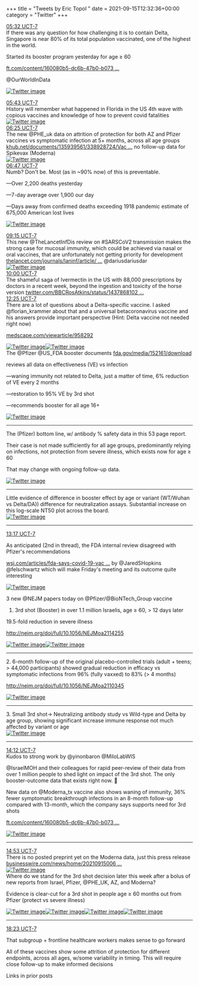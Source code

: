 +++
title = "Tweets by Eric Topol " 
date = 2021-09-15T12:32:36+00:00
category = "Twitter"
+++
<div class="tweet"> 
<div class="profile"> 
<a href="https://twitter.com/erictopol/status/1438118553979289604" target="_blank" rel="noreferer">05:32 UCT-7</a> 
</div> 
<div class="content"> 
If there was any question for how challenging it is to contain Delta, Singapore is near 80% of its total population vaccinated, one of the highest in the world.

Started its booster program yesterday for age ≥ 60

<a href="https://www.ft.com/content/160080b5-dc6b-47b0-b073-8aca600bc521" target="_blank" rel="noreferer">ft.com/content/160080b5-dc6b-47b0-b073 ...</a> 


@OurWorldInData </div> 
<a href="/twitter/erictopol/images/E_U36LWUcAIVVkp.jpg"  ><img src="/twitter/erictopol/images/E_U36LWUcAIVVkp.jpg" alt="Twitter image" ></img></a></div> 
<div class="tweet"> 
<div class="profile"> 
<a href="https://twitter.com/erictopol/status/1438121194000039936" target="_blank" rel="noreferer">05:43 UCT-7</a> 
</div> 
<div class="content"> 
History will remember what happened in Florida in the US 4th wave with copious vaccines and knowledge of how to prevent covid fatalities </div> 
<a href="/twitter/erictopol/images/E_U6mtjUYAIhc1h.jpg"  ><img src="/twitter/erictopol/images/E_U6mtjUYAIhc1h.jpg" alt="Twitter image" ></img></a></div> 
<div class="tweet"> 
<div class="profile"> 
<a href="https://twitter.com/erictopol/status/1438131867706814467" target="_blank" rel="noreferer">06:25 UCT-7</a> 
</div> 
<div class="content"> 
The new @PHE_uk data on attrition of protection for both AZ and Pfizer vaccines vs symptomatic infection at 5+ months, across all age groups <a href="https://khub.net/documents/135939561/338928724/Vaccine+effectiveness+and+duration+of+protection+of+covid+vaccines+against+mild+and+severe+COVID-19+in+the+UK.pdf/10dcd99c-0441-0403-dfd8-11ba2c6f5801" target="_blank" rel="noreferer">khub.net/documents/135939561/338928724/Vac ...</a> 
 no follow-up data for Spikevax (Moderna) </div> 
<a href="/twitter/erictopol/images/E_VFKIxVkAIW_YQ.jpg"  ><img src="/twitter/erictopol/images/E_VFKIxVkAIW_YQ.jpg" alt="Twitter image" ></img></a></div> 
<div class="tweet"> 
<div class="profile"> 
<a href="https://twitter.com/erictopol/status/1438137410236215299" target="_blank" rel="noreferer">06:47 UCT-7</a> 
</div> 
<div class="content"> 
Numb? Don't be. Most (as in ~90% now) of this is preventable.

—Over 2,200 deaths yesterday

—7-day average over 1,900 our day

—Days away from confirmed deaths exceeding 1918 pandemic estimate of 675,000 American lost lives </div> 
<a href="/twitter/erictopol/images/E_VJBgdVgAMpE37.jpg"  ><img src="/twitter/erictopol/images/E_VJBgdVgAMpE37.jpg" alt="Twitter image" ></img></a></div> 
<div class="tweet"> 
<div class="profile"> 
<a href="https://twitter.com/erictopol/status/1438174690615300104" target="_blank" rel="noreferer">09:15 UCT-7</a> 
</div> 
<div class="content"> 
This new @TheLancetInfDis review on #SARSCoV2 transmission makes the strong case for mucosal immunity, which could be achieved via nasal or oral vaccines, that are unfortunately not getting priority for development <a href="https://www.thelancet.com/journals/laninf/article/PIIS1473-3099(21)00472-2/fulltext" target="_blank" rel="noreferer">thelancet.com/journals/laninf/article/ ...</a> 
 @dariusdariusdar </div> 
<a href="/twitter/erictopol/images/E_VraOEVgAMUgnN.jpg"  ><img src="/twitter/erictopol/images/E_VraOEVgAMUgnN.jpg" alt="Twitter image" ></img></a></div> 
<div class="tweet"> 
<div class="profile"> 
<a href="https://twitter.com/erictopol/status/1438186064259076100" target="_blank" rel="noreferer">10:00 UCT-7</a> 
</div> 
<div class="content"> 
The shameful saga of Ivermectin in the US with 88,000 prescriptions by doctors in a recent week, beyond the ingestion and toxicity of the horse version <a href="https://twitter.com/BBCRosAtkins/status/1437868102126026752" target="_blank" rel="noreferer">twitter.com/BBCRosAtkins/status/1437868102 ...</a> 
</div> 
</div> 
<div class="tweet"> 
<div class="profile"> 
<a href="https://twitter.com/erictopol/status/1438222396033363968" target="_blank" rel="noreferer">12:25 UCT-7</a> 
</div> 
<div class="content"> 
There are a lot of questions about a Delta-specific vaccine. I asked @florian_krammer about that and a universal betacoronavirus vaccine and his answers provide important perspective (Hint: Delta vaccine not needed right now)

<a href="https://www.medscape.com/viewarticle/958292" target="_blank" rel="noreferer">medscape.com/viewarticle/958292</a> 
 </div> 
<a href="/twitter/erictopol/images/E_WXb4pVQAAou4A.jpg"  ><img src="/twitter/erictopol/images/E_WXb4pVQAAou4A.jpg" alt="Twitter image" ></img></a><a href="/twitter/erictopol/images/E_WXi2LVgAQUfO6.png"  ><img src="/twitter/erictopol/images/E_WXi2LVgAQUfO6.png" alt="Twitter image" ></img></a></div> 
<div class="thread"> 
<div class="thread-content"> 
The @Pfizer @US_FDA booster documents <a href="https://www.fda.gov/media/152161/download" target="_blank" rel="noreferer">fda.gov/media/152161/download</a> 


reviews all data on effectiveness (VE) vs infection

—waning immunity not related to Delta, just a matter of time, 6% reduction of VE every 2 months

—restoration to 95% VE by 3rd shot

—recommends booster for all age 16+ </div> 
<a href="/twitter/erictopol/images/E_VxDbjVcAEd8J3.jpg"  ><img src="/twitter/erictopol/images/E_VxDbjVcAEd8J3.jpg" alt="Twitter image" ></img></a><hr><div class="thread-content"> 
The (Pfizer) bottom line, w/ antibody % safety data in this 53 page report.

Their case is not made sufficiently for all age groups, predominantly relying on infections, not protection from severe illness, which exists now for age ≥ 60

That may change with ongoing follow-up data. </div> 
<a href="/twitter/erictopol/images/E_VyRAiVQAIgoB7.png"  ><img src="/twitter/erictopol/images/E_VyRAiVQAIgoB7.png" alt="Twitter image" ></img></a><hr><div class="thread-content"> 
Little evidence of difference in booster effect by age or variant (WT/Wuhan vs Delta/DA)) difference for neutralization assays. Substantial increase on this log-scale NT50 plot across the board. </div> 
<a href="/twitter/erictopol/images/E_V4VnLVUAEp6S7.jpg"  ><img src="/twitter/erictopol/images/E_V4VnLVUAEp6S7.jpg" alt="Twitter image" ></img></a><hr><div class="profile"> 
<a href="https://twitter.com/erictopol/status/1438235428067307520" target="_blank" rel="noreferer">13:17 UCT-7</a> 
</div> 
<div class="content"> 
As anticipated (2nd in thread), the FDA internal review disagreed with Pfizer's recommendations

<a href="https://www.wsj.com/articles/fda-says-covid-19-vaccines-remain-effective-without-boosters-11631726504?mod=hp_lead_pos2" target="_blank" rel="noreferer">wsj.com/articles/fda-says-covid-19-vac ...</a> 
 by @JaredSHopkins @felschwartz which will make Friday's meeting and its outcome quite interesting </div> 
<a href="/twitter/erictopol/images/E_WjZglVUAA1ESN.jpg"  ><img src="/twitter/erictopol/images/E_WjZglVUAA1ESN.jpg" alt="Twitter image" ></img></a></div> 
<div class="thread"> 
<div class="thread-content"> 
3 new @NEJM papers today on @Pfizer/@BioNTech_Group vaccine

1. 3rd shot (Booster) in over 1.1 million Israelis, age ≥ 60, &gt; 12 days later

19.5-fold reduction in severe illness

<a href="http://www.nejm.org/doi/full/10.1056/NEJMoa2114255" target="_blank" rel="noreferer">http://nejm.org/doi/full/10.1056/NEJMoa2114255</a> 
 </div> 
<a href="/twitter/erictopol/images/E_WqexDVUAAAb1l.jpg"  ><img src="/twitter/erictopol/images/E_WqexDVUAAAb1l.jpg" alt="Twitter image" ></img></a><a href="/twitter/erictopol/images/E_WqsigVcAIBoL5.jpg"  ><img src="/twitter/erictopol/images/E_WqsigVcAIBoL5.jpg" alt="Twitter image" ></img></a><hr><div class="thread-content"> 
2. 6-month follow-up of the original placebo-controlled trials (adult + teens; &gt; 44,000 participants) showed gradual reduction in efficacy vs symptomatic infections from 96% (fully vaxxed) to 83% (&gt; 4 months)

<a href="http://www.nejm.org/doi/full/10.1056/NEJMoa2110345" target="_blank" rel="noreferer">http://nejm.org/doi/full/10.1056/NEJMoa2110345</a> 
 </div> 
<a href="/twitter/erictopol/images/E_WsErNUUAI1WLX.jpg"  ><img src="/twitter/erictopol/images/E_WsErNUUAI1WLX.jpg" alt="Twitter image" ></img></a><hr><div class="thread-content"> 
3. Small 3rd shot-&gt; Neutralizing antibody study vs Wild-type and Delta by age group, showing significant increase immune response not much affected by variant or age </div> 
<a href="/twitter/erictopol/images/E_Ws8kSVcAAegpE.jpg"  ><img src="/twitter/erictopol/images/E_Ws8kSVcAAegpE.jpg" alt="Twitter image" ></img></a><hr><div class="profile"> 
<a href="https://twitter.com/erictopol/status/1438249272118439942" target="_blank" rel="noreferer">14:12 UCT-7</a> 
</div> 
<div class="content"> 
Kudos to strong work by @yinonbaron @MiloLabWIS

 @IsraelMOH and their colleagues for rapid peer-review of their data from over 1 million people to shed light on impact of the 3rd shot. The only booster-outcome data that exists right now. 🙏</div> 
</div> 
<div class="thread"> 
<div class="thread-content"> 
New data on @Moderna_tx vaccine also shows waning of immunity,  36% fewer symptomatic breakthrough infections in an 8-month follow-up compared with 13-month, which the company says supports need for 3rd shots 

<a href="https://www.ft.com/content/160080b5-dc6b-47b0-b073-8aca600bc521" target="_blank" rel="noreferer">ft.com/content/160080b5-dc6b-47b0-b073 ...</a> 
 </div> 
<a href="/twitter/erictopol/images/E_Wz94NVIAEm2WU.jpg"  ><img src="/twitter/erictopol/images/E_Wz94NVIAEm2WU.jpg" alt="Twitter image" ></img></a><hr><div class="profile"> 
<a href="https://twitter.com/erictopol/status/1438259670615879682" target="_blank" rel="noreferer">14:53 UCT-7</a> 
</div> 
<div class="content"> 
There is no posted preprint yet on the Moderna data, just this press release <a href="https://www.businesswire.com/news/home/20210915006076/en/Moderna-Highlights-New-Clinical-Data-on-its-COVID-19-Vaccine" target="_blank" rel="noreferer">businesswire.com/news/home/20210915006 ...</a> 
 </div> 
<a href="/twitter/erictopol/images/E_W5fSHXsAMPlre.jpg"  ><img src="/twitter/erictopol/images/E_W5fSHXsAMPlre.jpg" alt="Twitter image" ></img></a></div> 
<div class="thread"> 
<div class="thread-content"> 
Where do we stand for the 3rd shot decision later this week after a bolus of new reports from Israel, Pfizer, @PHE_UK, AZ, and Moderna?

Evidence is clear-cut for a 3rd shot in people age ≥ 60 months out from Pfizer (protect vs severe illness) </div> 
<a href="/twitter/erictopol/images/E_Xos0SUcAM9mVt.jpg"  ><img src="/twitter/erictopol/images/E_Xos0SUcAM9mVt.jpg" alt="Twitter image" ></img></a><a href="/twitter/erictopol/images/E_XmYnZUcAAkMB2.jpg"  ><img src="/twitter/erictopol/images/E_XmYnZUcAAkMB2.jpg" alt="Twitter image" ></img></a><a href="/twitter/erictopol/images/E_XmbyEUcAMfgQT.jpg"  ><img src="/twitter/erictopol/images/E_XmbyEUcAMfgQT.jpg" alt="Twitter image" ></img></a><a href="/twitter/erictopol/images/E_Xm7vkVIAMoRUE.jpg"  ><img src="/twitter/erictopol/images/E_Xm7vkVIAMoRUE.jpg" alt="Twitter image" ></img></a><hr><div class="profile"> 
<a href="https://twitter.com/erictopol/status/1438312663096823811" target="_blank" rel="noreferer">18:23 UCT-7</a> 
</div> 
<div class="content"> 
That subgroup + frontline healthcare workers makes sense to go forward

All of these vaccines show some attrition of protection for different endpoints, across all ages, w/some variability in timing. This will require close follow-up to make informed decisions

Links in prior posts</div> 
</div> 


